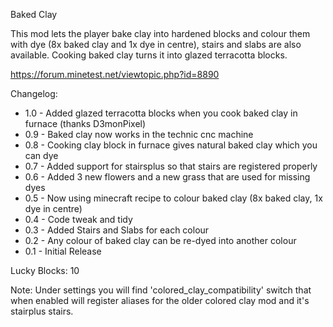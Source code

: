 Baked Clay

This mod lets the player bake clay into hardened blocks and colour them with
dye (8x baked clay and 1x dye in centre), stairs and slabs are also available.
Cooking baked clay turns it into glazed terracotta blocks.

https://forum.minetest.net/viewtopic.php?id=8890

Changelog:

- 1.0 - Added glazed terracotta blocks when you cook baked clay in furnace (thanks D3monPixel)
- 0.9 - Baked clay now works in the technic cnc machine
- 0.8 - Cooking clay block in furnace gives natural baked clay which you can dye
- 0.7 - Added support for stairsplus so that stairs are registered properly
- 0.6 - Added 3 new flowers and a new grass that are used for missing dyes
- 0.5 - Now using minecraft recipe to colour baked clay (8x baked clay, 1x dye in centre)
- 0.4 - Code tweak and tidy
- 0.3 - Added Stairs and Slabs for each colour
- 0.2 - Any colour of baked clay can be re-dyed into another colour
- 0.1 - Initial Release

Lucky Blocks: 10


Note: Under settings you will find 'colored_clay_compatibility' switch that when enabled will register aliases for the older colored clay mod and it's stairplus stairs.

